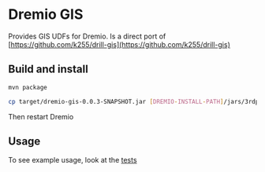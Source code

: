 # Dremio GIS

Provides GIS UDFs for Dremio. Is a direct port of [https://github.com/k255/drill-gis](https://github.com/k255/drill-gis)

## Build and install

```sh
mvn package

cp target/dremio-gis-0.0.3-SNAPSHOT.jar [DREMIO-INSTALL-PATH]/jars/3rdparty
```

Then restart Dremio

## Usage

To see example usage, look at the [tests](./tests/TESTS.MD)
